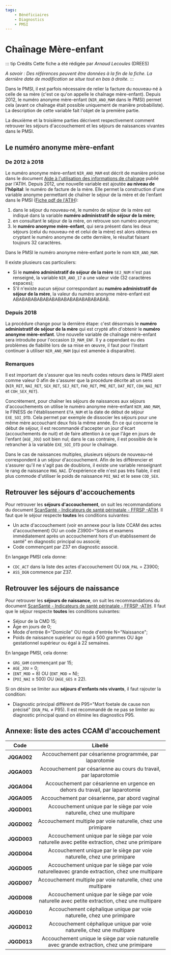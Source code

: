 ```yaml
---
tags:
    - Bénéficiaires
    - Diagnostics
    - PMSI
---
```


# Chaînage Mère-enfant
<!-- SPDX-License-Identifier: MPL-2.0 -->

<TagLinks />

::: tip Crédits
Cette fiche a été rédigée par *Arnaud Lecoules* (DREES) 

*A savoir : Des références peuvent être données à la fin de la fiche. La dernière date de modification se situe tout en bas à droite.*
:::

Dans le PMSI, il est parfois nécessaire de relier la facture du nouveau-né à celle de sa mère (c'est ce qu'on appelle le chaînage mère-enfant). Depuis 2012, le numéro anonyme mère-enfant (`NIR_ANO_MAM` dans le PMSI) permet cela (avant ce chaînage était possible uniquement de manière probabiliste). La description de cette variable fait l'objet de la première partie.

La deuxième et la troisième parties décrivent respectivement comment retrouver les séjours d'accouchement et les séjours de naissances vivantes dans le PMSI.

## Le numéro anonyme mère-enfant

### De 2012 à 2018

Le numéro anonyme mère-enfant `NIR_ANO_MAM` est décrit de manière précise dans le document [Aide à l'utilisation des informations de chaînage](https://atih.sante.fr/aide-lutilisation-des-informations-de-chainage) publié par l'ATIH. Depuis 2012, une nouvelle variable est ajoutée **au niveau de l'hôpital**: le numéro de facture de la mère. Elle permet la construction d'une variable anonyme permettant de chaîner le séjour de la mère et de l'enfant dans le PMSI ([Fiche pdf de l'ATIH](https://www.scansante.fr/sites/www.scansante.fr/files/content/312/notice_indicateurs_de_sante_perinatale_20220901.pdf)): 

1. dans le séjour du nouveau-né, le numéro de séjour de la mère est indiqué dans la variable **numéro administratif de séjour de la mère**;
2. en consultant le séjour de la mère, on retrouve son numéro anonyme;
3. le **numéro anonyme mère-enfant**, qui sera présent dans les deux séjours (celui du nouveau-né et celui de la mère) est alors obtenu en cryptant le numéro anonyme de cette dernière, le résultat faisant toujours 32 caractères.

Dans le PMSI le numéro anonyme mère-enfant porte le nom `NIR_ANO_MAM`.

Il existe plusieurs cas particuliers:

* Si le **numéro administratif de séjour de la mère** `SEJ_NUM` n'est pas renseigné, la variable `NIR_ANO_17` a une valeur vide (32 caractères espaces);
* S'il n'existe aucun séjour correspondant au **numéro administratif de séjour de la mère**, la valeur du numéro anonyme mère-enfant est ABABABABABABABABABABABABABABABAB. 

### Depuis 2018

La procédure change pour la dernière étape: c'est désormais le **numéro administratif de séjour de la mère** qui est crypté afin d'obtenir le **numéro anonyme mère-enfant**. Une nouvelle variable de chaînage mère-enfant sera introduite pour l'occasion `ID_MAM_ENF`. Il y a cependant eu des problèmes de fiabilité lors de sa mise en œuvre, il faut pour l'instant continuer à utiliser `NIR_ANO_MAM` (qui est amenée à disparaître).

### Remarques

Il est important de s'assurer que les neufs codes retours dans le PMSI aient comme valeur 0 afin de s'assurer que la procédure décrite ait un sens (`NIR_RET`, `NAI_RET`, `SEX_RET`, `SEJ_RET`, `FHO_RET`, `PME_RET`, `DAT_RET`, `COH_NAI_RET` et `COH_SEX_RET`).

Concrètement, pour chaîner les séjours de naissances aux séjours d'accouchements on utilise le numéro anonyme mère-enfant `NIR_ANO_MAM`, le FINESS de l'établissement `ETA_NUM` et la date de début de séjour `EXE_SOI_DTD`. Cela permet par exemple de dissocier les séjours pour une même mère accouchant deux fois la même année. En ce qui concerne le début de séjour, il est recommandé d'accepter un jour d'écart (accouchements de nuit) et de faire attention à ce que l'âge en jours de l'enfant (`AGE_JOU`) soit bien nul; dans le cas contraire, il est possible de le retrancher à la variable `EXE_SOI_DTD` pour le chaînage.

Dans le cas de naissances multiples, plusieurs séjours de nouveau-né correspondent à un séjour d'accouchement. Afin de les différencier et s'assurer qu'il ne s'agit pas de doublons, il existe une variable renseignant le rang de naissance `RNG_NAI`. D'expérience elle n'est pas très fiable, il est plus commode d'utiliser le poids de naissance `POI_NAI` et le sexe `COD_SEX`.

## Retrouver les séjours d'accouchements

Pour retrouver les **séjours d'accouchement**, on suit les recommandations du document [ScanSanté - Indicateurs de santé périnatale - FFRSP -ATIH](https://scansante.fr/sites/default/files/content/312/notice_indicateurs_de_sante_perinatale_20191100.pdf). Il faut que le séjour respecte **toutes** les conditions suivantes:

- Un acte d'accouchement (voir en annexe pour la liste CCAM des actes d'accouchement) OU un code Z3900="Soins et examens immédiatement après un accouchement hors d'un établissement de santé" en diagnostic principal ou associé;
- Code commençant par Z37 en diagnostic associé.

En langage PMSI cela donne: 

- `CDC_ACT` dans la liste des actes d'accouchement OU `DGN_PAL` = Z3900;
- `ASS_DGN` commence par Z37.

## Retrouver les séjours de naissance 

Pour retrouver les **séjours de naissance**, on suit les recommandations du document [ScanSanté - Indicateurs de santé périnatale - FFRSP -ATIH](https://scansante.fr/sites/default/files/content/312/notice_indicateurs_de_sante_perinatale_20191100.pdf). Il faut que le séjour respecte **toutes** les conditions suivantes:

- Séjour de la CMD 15;
- Âge en jours de 0;
- Mode d'entrée 8="Domicile" OU mode d'entrée N="Naissance";
- Poids de naissance supérieur ou égal à 500 grammes OU âge gestationnel supérieur ou égal à 22 semaines.

En langage PMSI, cela donne:

- `GRG_GHM` commençant par 15;
- `AGE_JOU` = 0;
- (`ENT_MOD` = 8) OU (`ENT_MOD` = N);
- (`POI_NAI` ≥ 500) OU (`AGE_GES` ≥ 22).



Si on désire se limiter aux **séjours d'enfants nés vivants**, il faut rajouter la condition:

- Diagnostic principal différent de P95="Mort foetale de cause non précisé" (`DGN_PAL` ≠ P95). Il est recommandé de ne pas se limiter au diagnostic principal quand on élimine les diagnostics P95.  

## Annexe: liste des actes CCAM d'accouchement

|Code|Libellé|
|:---------:|:---------:|
|**JQGA002**|Accouchement par césarienne programmée, par laparotomie|
|**JQGA003**|Accouchement par césarienne au cours du travail, par laparotomie|
|**JQGA004**|Accouchement par césarienne en urgence en dehors du travail, par laparotomie|
|**JQGA005**|Accouchement par césarienne, par abord vaginal|
|**JQGD001**|Accouchement unique par le siège par voie naturelle, chez une multipare|
|**JQGD002**|Accouchement multiple par voie naturelle, chez une primipare|
|**JQGD003**|Accouchement unique par le siège par voie naturelle avec petite extraction, chez une primipare|
|**JQGD004**|Accouchement unique par le siège par voie naturelle, chez une primipare|
|**JQGD005**|Accouchement unique par le siège par voie naturelleavec grande extraction, chez une multipare|
|**JQGD007**|Accouchement multiple par voie naturelle, chez une multipare|
|**JQGD008**|Accouchement unique par le siège par voie naturelle avec petite extraction, chez une multipare|
|**JQGD010**|Accouchement céphalique unique par voie naturelle, chez une primipare|
|**JQGD012**|Accouchement céphalique unique par voie naturelle, chez une multipare|
|**JQGD013**|Accouchement unique le siège par voie naturelle avec grande extraction, chez une primipare|

